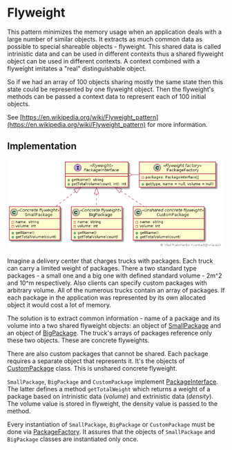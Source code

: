Flyweight
=========

This pattern minimizes the memory usage when an application deals with a large
number of similar objects. It extracts as much common data as possible to 
special shareable objects - flyweight. This shared data is called intrinistic 
data and can be used in different contexts thus a shared flyweight object can be 
used in different contexts. A context combined with a flyweight imitates a 
"real" distinguishable object.

So if we had an array of 100 objects sharing mostly the same state then this 
state could be represented by one flyweight object. Then the flyweight's 
methods can be passed a context data to represent each of 100 initial objects. 

See [https://en.wikipedia.org/wiki/Flyweight_pattern](https://en.wikipedia.org/wiki/Flyweight_pattern) for more information.

## Implementation

![Flyweight pattern class diagram](doc/flyweight.png)

Imagine a delivery center that charges trucks with packages. Each truck can 
carry a limited weight of packages. There a two standard type packages - a small
one and a big one with defined standard volume - 2m^2 and 10^m respectively. 
Also clients can specify custom packages with arbitrary volume. All of the 
numerous trucks contain an array of packages. If each package in the application 
was represented by its own allocated object it would cost a lot of memory.

The solution is to extract common information - name of a package and its volume 
into a two shared flyweight objects: an object of [SmallPackage] and 
an object of [BigPackage]. The truck's arrays of packages reference only these 
two objects. These are concrete flyweights.

There are also custom packages that cannot be shared. Each package requires a 
separate object that represents it. It's the objects of [CustomPackage] class.
This is unshared concrete flyweight.

`SmallPackage`, `BigPackage` and `CustomPackage` implement [PackageInterface].
The latter defines a method `getTotalWeight` which returns a weight of a 
package based on intrinistic data (*volume*) and extrinistic data (*density*).
The volume value is stored in flyweight, the density value is passed to the
method.

Every instantiation of `SmallPackage`, `BigPackage` or `CustomPackage` must be
done via [PackageFactory]. It assures that the objects of `SmallPackage` and 
`BigPackage` classes are instantiated only once.

[SmallPackage]: SmallPackage.php
[BigPackage]: BigPackage.php
[CustomPackage]: CustomPackage.php
[PackageInterface]: PackageInterface.php
[PackageFactory]: PackageFactory.php
